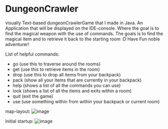 # DungeonCrawler
visually Text-based dungeonCrawlerGame that I made in Java. An Application that will be displayed on the IDE-console. Where the goal is to find the magical weapon with the use of commands.
The goals is to find the magical item and to retrieve it back to the starting room :D Have Fun noble adventurer!

List of helpful commands:
- go (use this to traverse around the rooms)
- get  (use this to retrieve items in the room)
- drop (use this to drop all items from your backpack)
- pack (show all your items that are currently in your backpack)
- help (shows a list of all the commands you can use) 
- look (shows a list of all the items and exits within a room)
- quit (exit the game)
- use  (use something within from within your backpack or current room)


map-layout:
![image](https://github.com/HarlodB14/DungeonCrawler/assets/78692396/dd021e3a-f6b7-457d-9fea-6cd24541fbdd)

Initial startup:
![image](https://github.com/HarlodB14/DungeonCrawler/assets/78692396/f6d7d248-d15f-4646-9169-35fe9a590f7e)

